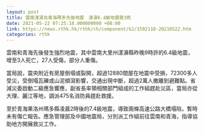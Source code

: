 ```yaml
---
layout: post
title: 雲南漾濞及青海瑪多先後地震　漾濞6.4級地震致3死
date: 2021-05-22 07:25:18.000000000 +08:00
link: https://news.rthk.hk/rthk/ch/component/k2/1592118-20210522.htm
categories: rthk
---
```


雲南和青海先後發生強烈地震，其中雲南大里州漾濞縣昨晚9時許的6.4級地震，增至3人死亡，27人受傷，部分人重傷。

當局說，震央附近有房屋倒塌或裂開，超過12880間屋在地震中受損，72300多人受災，受倒塌瓦礫或山泥傾瀉影響，交通出現中斷，超過2萬人撤離到避難點。省減災委啟動二級應急響應，副省長率領相關部門組成的工作組趕赴災區，當局亦從大理、麗江等地，調派475名消防員趕赴救援。

至於青海果洛州瑪多縣凌晨2時後的7.4級地震，導致兩條高速公路大橋塌陷，暫時未有傷亡報告。應急管理部及中國地震局，分別派工作組前往雲南和青海，指導協助地方開展救災工作。
